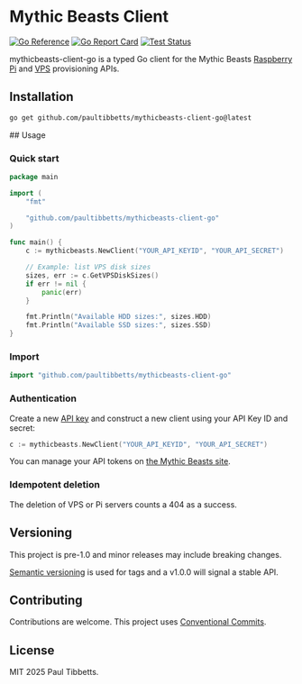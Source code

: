 # Mythic Beasts Client

[![Go Reference](https://pkg.go.dev/badge/github.com/paultibbetts/mythicbeasts-client-go.svg)](https://pkg.go.dev/github.com/paultibbetts/mythicbeasts-client-go)
[![Go Report Card](https://goreportcard.com/badge/github.com/paultibbetts/mythicbeasts-client-go)](https://goreportcard.com/report/github.com/paultibbetts/mythicbeasts-client-go)
[![Test Status](https://github.com/paultibbetts/mythicbeasts-client-go/actions/workflows/tests.yaml/badge.svg?branch=main)](https://github.com/paultibbetts/mythicbeasts-client-go/actions/workflows/tests.yaml)

mythicbeasts-client-go is a typed Go client for the Mythic Beasts [Raspberry Pi](https://www.mythic-beasts.com/support/api/raspberry-pi) and [VPS](https://www.mythic-beasts.com/support/api/vps) provisioning APIs.

## Installation

```bash
go get github.com/paultibbetts/mythicbeasts-client-go@latest
```

## Usage

### Quick start

```go
package main

import (
	"fmt"

	"github.com/paultibbetts/mythicbeasts-client-go"
)

func main() {
	c := mythicbeasts.NewClient("YOUR_API_KEYID", "YOUR_API_SECRET")

	// Example: list VPS disk sizes
	sizes, err := c.GetVPSDiskSizes()
	if err != nil {
		panic(err)
	}

    fmt.Println("Available HDD sizes:", sizes.HDD)
    fmt.Println("Available SSD sizes:", sizes.SSD)
}
```

### Import

```go
import "github.com/paultibbetts/mythicbeasts-client-go"
```

### Authentication

Create a new [API key](https://www.mythic-beasts.com/customer/api-users) and construct a new client using your API Key ID and secret:

```go
c := mythicbeasts.NewClient("YOUR_API_KEYID", "YOUR_API_SECRET")
```

You can manage your API tokens on [the Mythic Beasts site](https://www.mythic-beasts.com/customer/api-users).

### Idempotent deletion

The deletion of VPS or Pi servers counts a 404 as a success.

## Versioning

This project is pre-1.0 and minor releases may include breaking changes.

[Semantic versioning](https://semver.org/) is used for tags and a v1.0.0 will signal a stable API.

## Contributing

Contributions are welcome. This project uses [Conventional Commits](https://www.conventionalcommits.org/en/v1.0.0/).

## License

MIT 2025 Paul Tibbetts.
